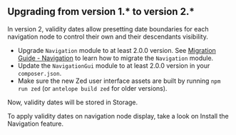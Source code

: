 

## Upgrading from version 1.* to version 2.*

In version 2, validity dates allow presetting date boundaries for each navigation node to control their own and their descendants visibility.

* Upgrade `Navigation` module to at least 2.0.0 version. See [Migration Guide - Navigation](/docs/pbc/all/content-management-system/{{site.version}}/base-shop/install-and-upgrade/upgrade-modules/upgrade-the-navigation-module.html) to learn how to migrate the `Navigation` module.
* Update the `NavigationGui` module to at least 2.0.0 version in your `composer.json`.
* Make sure the new Zed user interface assets are built by running `npm run zed` (or `antelope build zed` for older versions).

Now, validity dates will be stored in Storage.

To apply validity dates on navigation node display, take a look on Install the Navigation feature.
